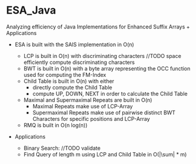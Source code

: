 # ESA_Java

Analyzing efficiency of Java Implementations for Enhanced Suffix Arrays + Applications

- ESA is built with the SAIS implementation in O(n)

  - LCP is built in O(n) with discriminating characters //TODO space efficiently compute discriminating characters
  - BWT is built in O(n) with a byte array representing the OCC function used for computing the FM-Index
  - Child Table is built in O(n) with either
    - directly compute the Child Table
    - compute UP, DOWN, NEXT in order to calculate the Child Table
  - Maximal and Supermaximal Repeats are built in O(n)
    - Maximal Repeats make use of LCP-Array
    - Supermaximal Repeats make use of pairwise distinct BWT Characters for specific positions and LCP-Array
  - RMQ is built in O(n log(n))
  
- Applications

  - Binary Search: //TODO validate
  - Find Query of length m using LCP and Child Table in O(|\sum| * m)
    
    
 
